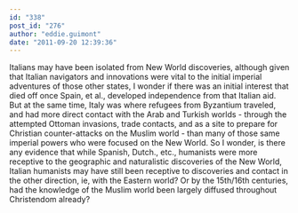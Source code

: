 ```yaml
---
id: "338"
post_id: "276"
author: "eddie.guimont"
date: "2011-09-20 12:39:36"
---
```

Italians may have been isolated from New World discoveries, although given that Italian navigators and innovations were vital to the initial imperial adventures of those other states, I wonder if there was an initial interest that died off once Spain, et al., developed independence from that Italian aid. But at the same time, Italy was where refugees from Byzantium traveled, and had more direct contact with the Arab and Turkish worlds - through the attempted Ottoman invasions, trade contacts, and as a site to prepare for Christian counter-attacks on the Muslim world - than many of those same imperial powers who were focused on the New World. So I wonder, is there any evidence that while Spanish, Dutch., etc., humanists were more receptive to the geographic and naturalistic discoveries of the New World, Italian humanists may have still been receptive to discoveries and contact in the other direction, ie, with the Eastern world? Or by the 15th/16th centuries, had the knowledge of the Muslim world been largely diffused throughout Christendom already?
